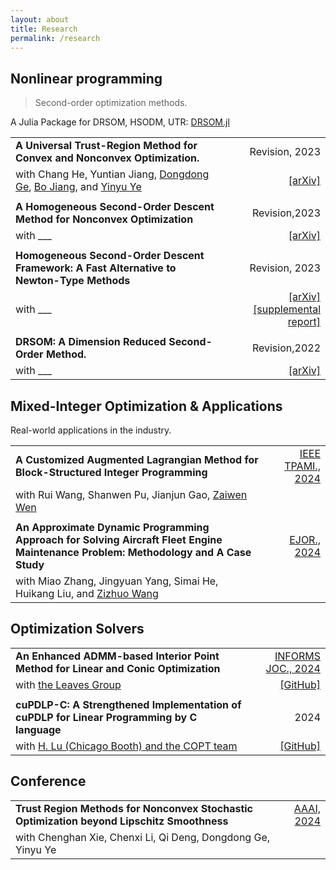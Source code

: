 ```yaml
---
layout: about
title: Research
permalink: /research
---
```


## Nonlinear programming

> Second-order optimization methods.

A Julia Package for DRSOM, HSODM, UTR: [DRSOM.jl](https://github.com/bzhangcw/DRSOM.jl)

|                                                                                                                                                                                                               |                                                                                               |
| :------------------------------------------------------------------------------------------------------------------------------------------------------------------------------------------------------------ | --------------------------------------------------------------------------------------------: |
| **A Universal Trust-Region Method for Convex and Nonconvex Optimization.**                                                                                                                                    |                                                                                Revision, 2023 |
| with Chang He, Yuntian Jiang, [Dongdong Ge](https://www.acem.sjtu.edu.cn/en/faculty/gedongdong.html), [Bo Jiang](https://sites.google.com/site/isyebojiang/), and [Yinyu Ye](https://web.stanford.edu/~yyye/) |                                                    [[arXiv]](http://arxiv.org/abs/2311.11489) |
|                                                                                                                                                                                                               |                                                                                               |
| **A Homogeneous Second-Order Descent Method for Nonconvex Optimization**                                                                                                                                      |                                                                                 Revision,2023 |
| with ___                                                                                                                                                                                                      |                                          [[arXiv]](https://doi.org/10.48550/arXiv.2306.17516) |
|                                                                                                                                                                                                               |                                                                                               |
| **Homogeneous Second-Order Descent Framework: A Fast Alternative to Newton-Type Methods**                                                                                                                     |                                                                                Revision, 2023 |
| with ___                                                                                                                                                                                                      | [[arXiv]](http://arxiv.org/abs/2211.08212)[[supplemental report]](/assets/pdfs/bisection.pdf) |
|                                                                                                                                                                                                               |                                                                                               |
| **DRSOM: A Dimension Reduced Second-Order Method.**                                                                                                                                                           |                                                                                 Revision,2022 |
| with ___                                                                                                                                                                                                      |                                                    [[arXiv]](http://arxiv.org/abs/2208.00208) |


## Mixed-Integer Optimization & Applications
Real-world applications in the industry.

|                                                                                                                                     |                                                                 |
| :---------------------------------------------------------------------------------------------------------------------------------- | --------------------------------------------------------------: |
| **A Customized Augmented Lagrangian Method for Block-Structured Integer Programming**                                               | [IEEE TPAMI., 2024](https://doi.org/10.1109/TPAMI.2024.3416514) |
| with Rui Wang, Shanwen Pu, Jianjun Gao, [Zaiwen Wen](http://faculty.bicmr.pku.edu.cn/~wenzw)                                        |                                                                 |
|                                                                                                                                     |                                                                 |
| **An Approximate Dynamic Programming Approach for Solving Aircraft Fleet Engine Maintenance Problem: Methodology and A Case Study** |                                                [EJOR., 2024](#) |
| with Miao Zhang, Jingyuan Yang, Simai He, Huikang Liu, and [Zizhuo Wang](https://mypage.cuhk.edu.cn/academics/wangzizhuo/)          |                                                                 |

## Optimization Solvers

|                                                                                            |                                                              |
| :----------------------------------------------------------------------------------------- | -----------------------------------------------------------: |
| **An Enhanced ADMM-based Interior Point Method for Linear and Conic Optimization**         | [INFORMS JOC., 2024](https://doi.org/10.1287/ijoc.2023.0017) |
| with [the Leaves Group](#https://github.com/leavesgrp)                                     |          [[GitHub]](https://github.com/INFORMSJoC/2023.0017) |
|                                                                                            |                                                              |
| **cuPDLP-C: A Strengthened Implementation of cuPDLP for Linear Programming by C language** |                                                         2024 |
| with [H. Lu (Chicago Booth) and the COPT team](https://arxiv.org/abs/2312.14832)           |          [[GitHub]](https://github.com/COPT-Public/cuPDLP-C) |

## Conference

|                                                                                            |                                                                      |
| :----------------------------------------------------------------------------------------- | -------------------------------------------------------------------: |
| **Trust Region Methods for Nonconvex Stochastic Optimization beyond Lipschitz Smoothness** | [AAAI, 2024](https://ojs.aaai.org/index.php/AAAI/article/view/29537) |
| with Chenghan Xie, Chenxi Li, Qi Deng, Dongdong Ge, Yinyu Ye                               |